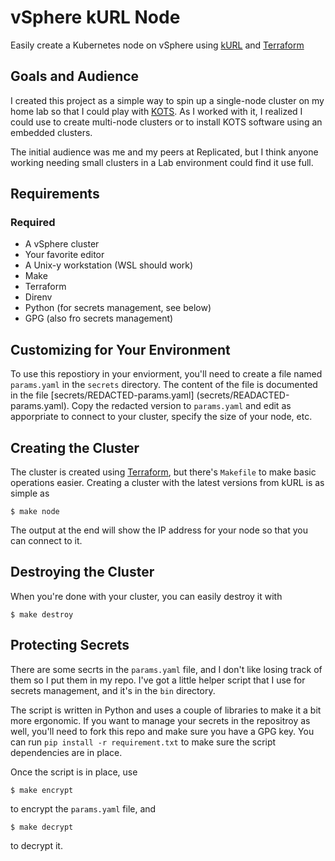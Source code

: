 # vSphere kURL Node

Easily create a Kubernetes node on vSphere using [kURL](https://kurl.sh)
and [Terraform](https://terraform.io)

## Goals and Audience

I created this project as a simple way to spin up a single-node
cluster on my home lab so that I could play with [KOTS](https://kots.io).
As I worked with it, I realized I could use to create multi-node
clusters or to install KOTS software using an embedded clusters.

The initial audience was me and my peers at Replicated, but I think
anyone working needing small clusters in a Lab environment could find
it use full.

## Requirements

### Required

* A vSphere cluster
* Your favorite editor
* A Unix-y workstation (WSL should work)
* Make
* Terraform
* Direnv
* Python (for secrets management, see below)
* GPG (also fro secrets management)

## Customizing for Your Environment

To use this repostiory in your enviorment, you'll need to create
a file named `params.yaml` in the `secrets` directory. The content
of the file is documented in the file [secrets/REDACTED-params.yaml]
(secrets/READACTED-params.yaml). Copy the redacted version to 
`params.yaml` and edit as apporpriate to connect to your cluster,
specify the size of your node, etc.

## Creating the Cluster

The cluster is created using [Terraform](https://terraform.io), but
there's `Makefile` to make basic operations easier. Creating a
cluster with the latest versions from kURL is as simple as

```shell
$ make node
```

The output at the end will show the IP address for your node so
that you can connect to it.

## Destroying the Cluster

When you're done with your cluster, you can easily destroy it 
with 

```shell
$ make destroy
```

## Protecting Secrets

There are some secrts in the `params.yaml` file, and I don't like
losing track of them so I put them in my repo. I've got a little 
helper script that I use for secrets management, and it's in the
`bin` directory. 

The script is written in Python and uses a couple of libraries
to make it a bit more ergonomic. If you want to manage your secrets
in the repositroy as well, you'll need to fork this repo and make
sure you have a GPG key. You can run `pip install -r requirement.txt`
to make sure the script dependencies are in place.

Once the script is in place, use

```shell
$ make encrypt
```

to encrypt the `params.yaml` file, and 

```shell
$ make decrypt
```

to decrypt it.
